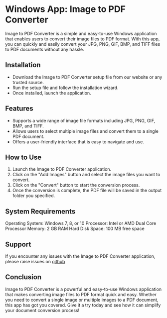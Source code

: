 # Windows App: Image to PDF Converter
Image to PDF Converter is a simple and easy-to-use Windows application that enables users to convert their image files to PDF format. With this app, you can quickly and easily convert your JPG, PNG, GIF, BMP, and TIFF files to PDF documents without any hassle.

## Installation
* Download the Image to PDF Converter setup file from our website or any trusted source.
* Run the setup file and follow the installation wizard.
* Once installed, launch the application.

## Features
* Supports a wide range of image file formats including JPG, PNG, GIF, BMP, and TIFF.
* Allows users to select multiple image files and convert them to a single PDF document.
* Offers a user-friendly interface that is easy to navigate and use.

## How to Use
1. Launch the Image to PDF Converter application.
2. Click on the "Add Images" button and select the image files you want to convert.
3. Click on the "Convert" button to start the conversion process.
4. Once the conversion is complete, the PDF file will be saved in the output folder you specified.

## System Requirements
Operating System: Windows 7, 8, or 10
Processor: Intel or AMD Dual Core Processor
Memory: 2 GB RAM
Hard Disk Space: 100 MB free space

## Support
If you encounter any issues with the Image to PDF Converter application, please raise issues on <a href = "https://github.com/skfrost19/PdfConverter">github</a>

## Conclusion
Image to PDF Converter is a powerful and easy-to-use Windows application that makes converting image files to PDF format quick and easy. Whether you need to convert a single image or multiple images to a PDF document, this app has got you covered. Give it a try today and see how it can simplify your document conversion process!
